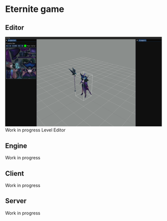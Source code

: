 # Eternite game

## Editor
![Editor](Docs/Demo1.png)
Work in progress Level Editor

## Engine
Work in progress

## Client
Work in progress

## Server
Work in progress